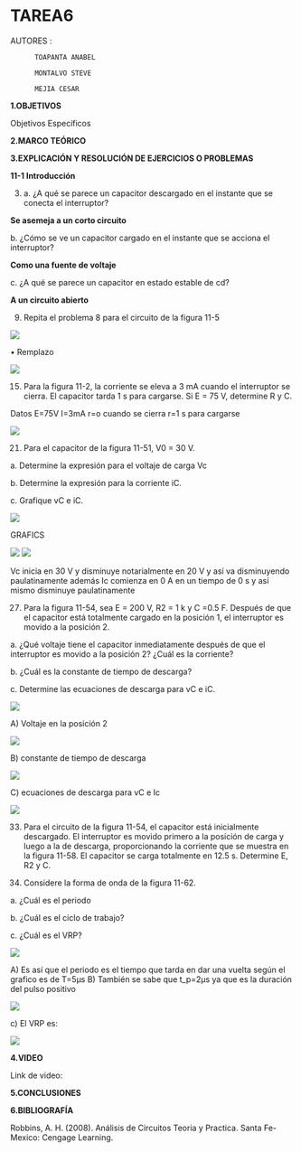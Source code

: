 # TAREA6

AUTORES : 
          
          TOAPANTA ANABEL

          MONTALVO STEVE

          MEJIA CESAR 


**1.OBJETIVOS**



Objetivos Específicos


**2.MARCO TEÓRICO**



**3.EXPLICACIÓN Y RESOLUCIÓN DE EJERCICIOS O PROBLEMAS**

**11-1 Introducción**

3. a. ¿A qué se parece un capacitor descargado en el instante que se conecta el
interruptor?

**Se asemeja a un corto circuito**

b. ¿Cómo se ve un capacitor cargado en el instante que se acciona el interruptor?

**Como una fuente de voltaje**

c. ¿A qué se parece un capacitor en estado estable de cd?

**A un circuito abierto**

9. Repita el problema 8 para el circuito de la figura 11-5

![](https://github.com/Anabeltoapanta/TAREA6/blob/main/CAPITULO%2011/ejercicio9.png)

•	Remplazo

![](https://github.com/Anabeltoapanta/TAREA6/blob/main/CAPITULO%2011/ejercicio9.1.png)


15. Para la figura 11-2, la corriente se eleva a 3 mA cuando el interruptor se cierra. El capacitor tarda 1 s para cargarse. Si E = 75 V, determine R y C.

Datos
E=75V
I=3mA
r=o cuando se cierra
r=1 s para cargarse

![](https://github.com/Anabeltoapanta/TAREA6/blob/main/CAPITULO%2011/ejercicio15.png)

21. Para el capacitor de la figura 11-51, V0 = 30 V.

a. Determine la expresión para el voltaje de carga  Vc

b. Determine la expresión para la corriente iC.

c. Grafique vC e iC.

![](https://github.com/Anabeltoapanta/TAREA6/blob/main/CAPITULO%2011/ejercicio21.png)

GRAFICS

![](https://github.com/Anabeltoapanta/TAREA6/blob/main/CAPITULO%2011/ejercicio21%20gra1.png)
![](https://github.com/Anabeltoapanta/TAREA6/blob/main/CAPITULO%2011/ejercicio21gra2.png)

Vc inicia en 30 V y disminuye notarialmente en 20 V y así va disminuyendo paulatinamente además Ic comienza en 0 A en un tiempo de 0 s y así mismo disminuye paulatinamente


27. Para la figura 11-54, sea E = 200 V, R2 = 1 k y C =0.5 F. Después de que el capacitor está totalmente cargado en la posición 1, el interruptor es movido a la posición 2. 

a. ¿Qué voltaje tiene el capacitor inmediatamente después de que el interruptor es movido a la posición 2? ¿Cuál es la corriente? 

b. ¿Cuál es la constante de tiempo de descarga?

c. Determine las ecuaciones de descarga para vC e iC.

![](https://github.com/Anabeltoapanta/TAREA6/blob/main/CAPITULO%2011/ejercicio27.png)

A)	Voltaje en la posición 2

![](https://github.com/Anabeltoapanta/TAREA6/blob/main/CAPITULO%2011/ejercicio27.1.png)

B)	constante de tiempo de descarga

![](https://github.com/Anabeltoapanta/TAREA6/blob/main/CAPITULO%2011/ejercicio27.2.png)

C)	ecuaciones de descarga para vC e Ic

![](https://github.com/Anabeltoapanta/TAREA6/blob/main/CAPITULO%2011/ejercicio27.3.png)

33. Para el circuito de la figura 11-54, el capacitor está inicialmente descargado.
El interruptor es movido primero a la posición de carga y luego a la de descarga, proporcionando la corriente que se muestra en la figura 11-58. El capacitor se carga totalmente en 12.5 s. Determine E, R2 y C.


39. Considere la forma de onda de la figura 11-62.

a. ¿Cuál es el periodo

b. ¿Cuál es el ciclo de trabajo?

c. ¿Cuál es el VRP?

![](https://github.com/Anabeltoapanta/TAREA6/blob/main/CAPITULO%2011/ejercicio39.png)

A) Es así que el periodo es el tiempo que tarda en dar una vuelta según el grafico es de T=5μs
B) También se sabe que t_p=2μs ya que es la duración del pulso positivo 

![](https://github.com/Anabeltoapanta/TAREA6/blob/main/CAPITULO%2011/ejercicio39.1.png)

c) El VRP es:

![](https://github.com/Anabeltoapanta/TAREA6/blob/main/CAPITULO%2011/ejercicio39.2.png)


**4.VIDEO**

Link de video:



**5.CONCLUSIONES**


**6.BIBLIOGRAFÍA**

Robbins, A. H. (2008). Análisis de Circuitos Teoria y Practica. Santa Fe-Mexico: Cengage Learning.








